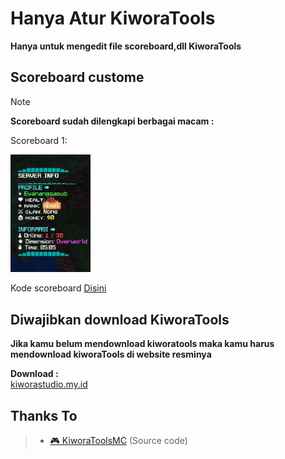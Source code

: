 # Hanya Atur KiworaTools
**Hanya untuk mengedit file scoreboard,dll KiworaTools**

## Scoreboard custome

> [!NOTE]
> 
> **Scoreboard sudah dilengkapi berbagai macam :**
>
> Scoreboard 1:
> 
> <img src="asset/Scoreboard code/IMG_20250223_220553.jpg" width="128">
>
> Kode scoreboard [Disini](https://github.com/vannnemcee/Scoreboard-kiwora/blob/main/asset/Scoreboard%20code/Scoreboard%20code.md)

## Diwajibkan download KiworaTools 
**Jika kamu belum mendownload kiworatools maka kamu harus mendownload kiworaTools di website resminya**

 **Download :**  
[kiworastudio.my.id](https://kiworastudio.my.id/)

## Thanks To ##
>- [🎮 KiworaToolsMC](https://github.com/KiworaID/KiworaToolsMC) (Source code)
>

